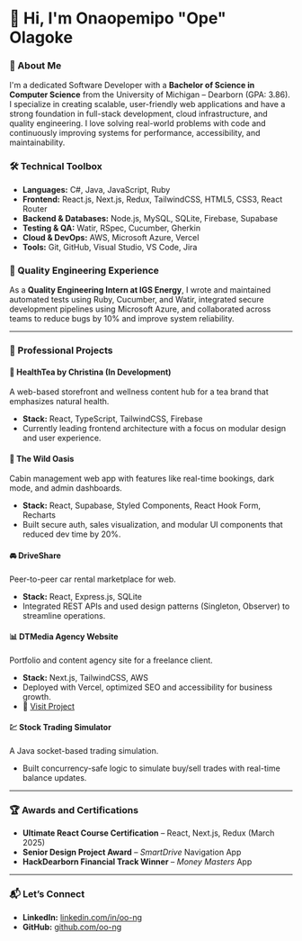 # 👋 Hi, I'm Onaopemipo "Ope" Olagoke  

### 🚀 About Me  
I'm a dedicated Software Developer with a **Bachelor of Science in Computer Science** from the University of Michigan – Dearborn (GPA: 3.86). I specialize in creating scalable, user-friendly web applications and have a strong foundation in full-stack development, cloud infrastructure, and quality engineering. I love solving real-world problems with code and continuously improving systems for performance, accessibility, and maintainability.

### 🛠️ Technical Toolbox  
- **Languages:** C#, Java, JavaScript, Ruby
- **Frontend:** React.js, Next.js, Redux, TailwindCSS, HTML5, CSS3, React Router  
- **Backend & Databases:** Node.js, MySQL, SQLite, Firebase, Supabase
- **Testing & QA:** Watir, RSpec, Cucumber, Gherkin  
- **Cloud & DevOps:** AWS, Microsoft Azure, Vercel  
- **Tools:** Git, GitHub, Visual Studio, VS Code, Jira  

### 🧪 Quality Engineering Experience  
As a **Quality Engineering Intern at IGS Energy**, I wrote and maintained automated tests using Ruby, Cucumber, and Watir, integrated secure development pipelines using Microsoft Azure, and collaborated across teams to reduce bugs by 10% and improve system reliability.

---

### 💼 Professional Projects  

#### 🌿 HealthTea by Christina (In Development)
A web-based storefront and wellness content hub for a tea brand that emphasizes natural health.  
- **Stack:** React, TypeScript, TailwindCSS, Firebase  
- Currently leading frontend architecture with a focus on modular design and user experience.

#### 🌲 The Wild Oasis  
Cabin management web app with features like real-time bookings, dark mode, and admin dashboards.  
- **Stack:** React, Supabase, Styled Components, React Hook Form, Recharts  
- Built secure auth, sales visualization, and modular UI components that reduced dev time by 20%.

#### 🚘 DriveShare  
Peer-to-peer car rental marketplace for web.  
- **Stack:** React, Express.js, SQLite  
- Integrated REST APIs and used design patterns (Singleton, Observer) to streamline operations.

#### 📊 DTMedia Agency Website  
Portfolio and content agency site for a freelance client.  
- **Stack:** Next.js, TailwindCSS, AWS  
- Deployed with Vercel, optimized SEO and accessibility for business growth.  
- 🔗 [Visit Project](https://dt-media.vercel.app)

#### 💹 Stock Trading Simulator  
A Java socket-based trading simulation.  
- Built concurrency-safe logic to simulate buy/sell trades with real-time balance updates.

---

### 🏆 Awards and Certifications  
- **Ultimate React Course Certification** – React, Next.js, Redux (March 2025)
- **Senior Design Project Award** – *SmartDrive* Navigation App  
- **HackDearborn Financial Track Winner** – *Money Masters* App  

---

### 📬 Let’s Connect  
- **LinkedIn:** [linkedin.com/in/oo-ng](https://linkedin.com/in/oo-ng)  
- **GitHub:** [github.com/oo-ng](https://github.com/oo-ng)
